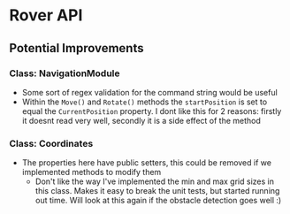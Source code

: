 # Rover API

## Potential Improvements

### Class: NavigationModule

- Some sort of regex validation for the command string would be useful
- Within the `Move()` and `Rotate()` methods the `startPosition` is set to equal the `CurrentPosition` property.  I dont like this for 2 reasons: firstly it doesnt read very well, secondly it is a side effect of the method

### Class: Coordinates

- The properties here have public setters, this could be removed if we implemented methods to modify them
  - Don't like the way I've implemented the min and max grid sizes in this class.  Makes it easy to break the unit tests, but started running out time.  Will look at this again if the obstacle detection goes well :)
